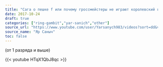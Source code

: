 ```yaml
---
title: "Сага о пешке f или почему гроссмейстеры не играют королевский гамбит"
date: 2017-10-24
draft: true
categories: ["ring-gambit","yar-sanich","other"]
source_url: "https://www.youtube.com/user/Yarsanych983/videos?sort=dd&view=0&flow=grid"
source_name: "Яр Саныч"
toc: false
---
```

(от 1 разряда и выше)

<!--more-->
<div class="container">
  <div class="row">
    <div class="col-12">
      {{< youtube HTqX1QbJ8qc >}}
    </div>
  </div>
</div>
